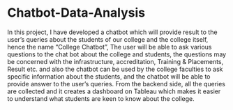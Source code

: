 # Chatbot-Data-Analysis
In this project, I have developed a chatbot which will provide result to the user’s queries about the students of our college and the college itself, hence the name “College Chatbot”, The user will be able to ask various questions to the chat bot about the college and students, the questions may be concerned with the infrastructure, accreditation, Training &amp; Placements, Result etc. and also the chatbot can be used by the college faculties to ask specific information about the students, and the chatbot will be able to provide answer to the user’s queries. From the backend side, all the queries are collected and it creates a dashboard on Tableau which makes it easier to understand what students are keen to know about the college.

